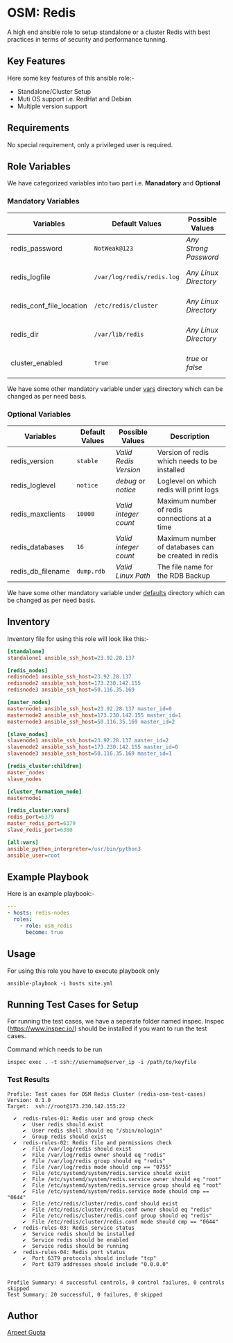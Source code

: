 # OSM: Redis

A high end ansible role to setup standalone or a cluster Redis with best practices in terms of security and performance tunning.

## Key Features

Here some key features of this ansible role:-

- Standalone/Cluster Setup
- Muti OS support i.e. RedHat and Debian
- Multiple version support

## Requirements

No special requirement, only a privileged user is required.

## Role Variables

We have categorized variables into two part i.e. **Manadatory** and **Optional**

### Mandatory Variables

|**Variables**| **Default Values**| **Possible Values** | **Description**|
|-------------|-------------------|---------------------|----------------|
| redis_password | `NotWeak@123` | *Any Strong Password* | Redis server password |
| redis_logfile | `/var/log/redis/redis.log` | *Any Linux Directory* | Logfile path of the redis server |
| redis_conf_file_location | `/etc/redis/cluster` | *Any Linux Directory* | Configuration file path for redis server |
| redis_dir | `/var/lib/redis` | *Any Linux Directory* |  Data directory for redis server |
| cluster_enabled | `true` | *true* or *false* | Redis setup in cluster mode or not |

We have some other mandatory variable under [vars](./vars) directory which can be changed as per need basis.

### Optional Variables

|**Variables**| **Default Values**| **Possible Values** | **Description**|
|-------------|-------------------|---------------------|----------------|
| redis_version | `stable` | *Valid Redis Version* | Version of redis which needs to be installed |
| redis_loglevel | `notice` | *debug* or *notice* | Loglevel on which redis will print logs |
| redis_maxclients | `10000` | *Valid integer count* | Maximum number of redis connections at a time |
| redis_databases | `16` | *Valid integer count* | Maximum number of databases can be created in redis |
| redis_db_filename | `dump.rdb` | *Valid Linux Path* | The file name for the RDB Backup |

We have some other mandatory variable under [defaults](./defaults) directory which can be changed as per need basis.

## Inventory

Inventory file for using this role will look like this:-

```ini
[standalone]
standalone1 ansible_ssh_host=23.92.28.137

[redis_nodes]
redisnode1 ansible_ssh_host=23.92.28.137
redisnode2 ansible_ssh_host=173.230.142.155
redisnode3 ansible_ssh_host=50.116.35.169

[master_nodes]
masternode1 ansible_ssh_host=23.92.28.137 master_id=0
masternode2 ansible_ssh_host=173.230.142.155 master_id=1
masternode3 ansible_ssh_host=50.116.35.169 master_id=2

[slave_nodes]
slavenode1 ansible_ssh_host=23.92.28.137 master_id=2
slavenode2 ansible_ssh_host=173.230.142.155 master_id=0
slavenode3 ansible_ssh_host=50.116.35.169 master_id=1

[redis_cluster:children]
master_nodes
slave_nodes

[cluster_formation_node]
masternode1

[redis_cluster:vars]
redis_port=6379
master_redis_port=6379
slave_redis_port=6380

[all:vars]
ansible_python_interpreter=/usr/bin/python3
ansible_user=root
```

## Example Playbook

Here is an example playbook:-

```yml
---
- hosts: redis-nodes
  roles:
    - role: osm_redis
      become: true
```

## Usage

For using this role you have to execute playbook only

```shell
ansible-playbook -i hosts site.yml
```

## Running Test Cases for Setup

For running the test cases, we have a seperate folder named inspec. Inspec (https://www.inspec.io/) should be installed if you want to run the test cases.

Command which needs to be run

```shell
inspec exec . -t ssh://username@server_ip -i /path/to/keyfile
```

### Test Results

```
Profile: Test cases for OSM Redis Cluster (redis-osm-test-cases)
Version: 0.1.0
Target:  ssh://root@173.230.142.155:22

  ✔  redis-rules-01: Redis user and group check
     ✔  User redis should exist
     ✔  User redis shell should eq "/sbin/nologin"
     ✔  Group redis should exist
  ✔  redis-rules-02: Redis file and permissions check
     ✔  File /var/log/redis should exist
     ✔  File /var/log/redis owner should eq "redis"
     ✔  File /var/log/redis group should eq "redis"
     ✔  File /var/log/redis mode should cmp == "0755"
     ✔  File /etc/systemd/system/redis.service should exist
     ✔  File /etc/systemd/system/redis.service owner should eq "root"
     ✔  File /etc/systemd/system/redis.service group should eq "root"
     ✔  File /etc/systemd/system/redis.service mode should cmp == "0644"
     ✔  File /etc/redis/cluster/redis.conf should exist
     ✔  File /etc/redis/cluster/redis.conf owner should eq "redis"
     ✔  File /etc/redis/cluster/redis.conf group should eq "redis"
     ✔  File /etc/redis/cluster/redis.conf mode should cmp == "0644"
  ✔  redis-rules-03: Redis service status
     ✔  Service redis should be installed
     ✔  Service redis should be enabled
     ✔  Service redis should be running
  ✔  redis-rules-04: Redis port status
     ✔  Port 6379 protocols should include "tcp"
     ✔  Port 6379 addresses should include "0.0.0.0"


Profile Summary: 4 successful controls, 0 control failures, 0 controls skipped
Test Summary: 20 successful, 0 failures, 0 skipped
```

## Author

[Arpeet Gupta](mailto:arpeet.gupta@opstree.com)
